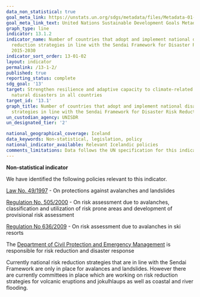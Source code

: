 ```yaml
---
data_non_statistical: true
goal_meta_link: https://unstats.un.org/sdgs/metadata/files/Metadata-01-05-03.pdf
goal_meta_link_text: United Nations Sustainable Development Goals Metadata (pdf 759kB)
graph_type: line
indicator: 13.1.2
indicator_name: Number of countries that adopt and implement national disaster risk
  reduction strategies in line with the Sendai Framework for Disaster Risk Reduction
  2015-2030
indicator_sort_order: 13-01-02
layout: indicator
permalink: /13-1-2/
published: true
reporting_status: complete
sdg_goal: '13'
target: Strengthen resilience and adaptive capacity to climate-related hazards and
  natural disasters in all countries
target_id: '13.1'
graph_title: Number of countries that adopt and implement national disaster risk reduction
  strategies in line with the Sendai Framework for Disaster Risk Reduction 2015-2030
un_custodian_agency: UNISDR
un_designated_tier: '2'

national_geographical_coverage: Iceland
data_keywords: Non-statistical, legislation, policy
national_indicator_available: Relevant Icelandic policies
comments_limitations: Data follows the UN specification for this indicator. This indicator has been identified in collaboration with topic experts.
---
```


**Non-statistical indicator**

We have identified the following policies relevant to this indicator.

[Law No. 49/1997](https://www.althingi.is/lagas/nuna/1997049.html) - On protections against avalanches and landslides

[Regulation No. 505/2000](https://www.reglugerd.is/reglugerdir/allar/nr/505-2000) - On risk assessment due to avalanches, classification and utilization of risk prone areas and development of provisional risk assessment

[Regulation No 636/2009](https://www.reglugerd.is/reglugerdir/eftir-raduneytum/umhverfisraduneyti/nr/15581) - On risk assessment due to avalanches in ski resorts

The [Department of Civil Protection and Emergency Management](https://www.almannavarnir.is/english/) is responsible for risk reduction and disaster response

Currently national risk reduction strategies that are in line with the Sendai Framework are only in place for avalances and landslides. However there are currently committees in place which are working on risk reduction strategies for volcanic eruptions and jokulhlaups as well as coastal and river flooding.  
<br><br>
